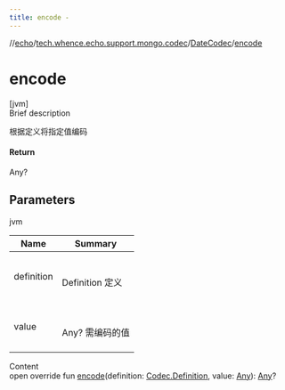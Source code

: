 ```yaml
---
title: encode -
---
```

//[echo](../../index.md)/[tech.whence.echo.support.mongo.codec](../index.md)/[DateCodec](index.md)/[encode](encode.md)



# encode  
[jvm]  
Brief description  


根据定义将指定值编码



#### Return  


Any?



## Parameters  
  
jvm  
  
|  Name|  Summary| 
|---|---|
| definition| <br><br>Definition 定义<br><br>
| value| <br><br>Any? 需编码的值<br><br>
  
  
Content  
open override fun [encode](encode.md)(definition: [Codec.Definition](../../tech.whence.echo.codec/-codec/-definition/index.md), value: [Any](https://kotlinlang.org/api/latest/jvm/stdlib/kotlin/-any/index.html)): [Any](https://kotlinlang.org/api/latest/jvm/stdlib/kotlin/-any/index.html)?  



